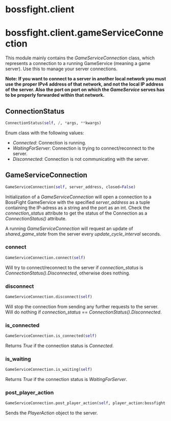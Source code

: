 <h1 id="bossfight.client">bossfight.client</h1>


<h1 id="bossfight.client.gameServiceConnection">bossfight.client.gameServiceConnection</h1>


This module mainly contains the *GameServiceConnection* class, which represents a connection to a
running GameService (meaning a game server). Use this to manage your server connections.

**Note: If you want to connect to a server in another local network you must use the proper IPv4
address of that network, and not the local IP address of the server. Also the port on port on
which the *GameService* serves has to be properly forwarded within that network.**

<h2 id="bossfight.client.gameServiceConnection.ConnectionStatus">ConnectionStatus</h2>

```python
ConnectionStatus(self, /, *args, **kwargs)
```

Enum class with the following values:
- *Connected*: Connection is running.
- *WaitingForServer*: Connection is trying to connect/reconnect to the server.
- *Disconnected*: Connection is not communicating with the server.

<h2 id="bossfight.client.gameServiceConnection.GameServiceConnection">GameServiceConnection</h2>

```python
GameServiceConnection(self, server_address, closed=False)
```

Initialization of a *GameServiceConnection* will open a connection to a BossFight GameService
with the specified *server_address* as a tuple containing the IP-adress as a string and the
port as an int. Check the *connection_status* attribute to get the status of the Connection as
a *ConnectionStatus()* attribute.

A running *GameServiceConnection* will request an update of *shared_game_state* from the server
every *update_cycle_interval* seconds.

<h3 id="bossfight.client.gameServiceConnection.GameServiceConnection.connect">connect</h3>

```python
GameServiceConnection.connect(self)
```

Will try to connect/reconnect to the server if *connection_status* is
*ConnectionStatus().Disconnected*, otherwise does nothing.

<h3 id="bossfight.client.gameServiceConnection.GameServiceConnection.disconnect">disconnect</h3>

```python
GameServiceConnection.disconnect(self)
```

Will stop the connection from sending any further requests to the server.
Will do nothing if *connection_status* == *ConnectionStatus().Disconnected*.

<h3 id="bossfight.client.gameServiceConnection.GameServiceConnection.is_connected">is_connected</h3>

```python
GameServiceConnection.is_connected(self)
```

Returns *True* if the connection status is *Connected*.

<h3 id="bossfight.client.gameServiceConnection.GameServiceConnection.is_waiting">is_waiting</h3>

```python
GameServiceConnection.is_waiting(self)
```

Returns *True* if the connection status is *WaitingForServer*.

<h3 id="bossfight.client.gameServiceConnection.GameServiceConnection.post_player_action">post_player_action</h3>

```python
GameServiceConnection.post_player_action(self, player_action:bossfight.core.sharedGameData.PlayerAction)
```

Sends the *PlayerAction* object to the server.

